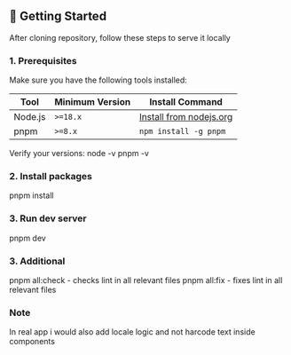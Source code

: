 ## 🚀 Getting Started

After cloning repository, follow these steps to serve it locally

### 1. Prerequisites

Make sure you have the following tools installed:

| Tool     | Minimum Version | Install Command                                |
|----------|------------------|---------------------------------------------- |
| Node.js  | `>=18.x`         | [Install from nodejs.org](https://nodejs.org) |
| pnpm     | `>=8.x`          | `npm install -g pnpm`                         |

Verify your versions:
node -v
pnpm -v

### 2. Install packages

pnpm install

### 3. Run dev server

pnpm dev

### 3. Additional

pnpm all:check - checks lint in all relevant files
pnpm all:fix - fixes lint in all relevant files

### Note

In real app i would also add locale logic and not harcode text inside components
